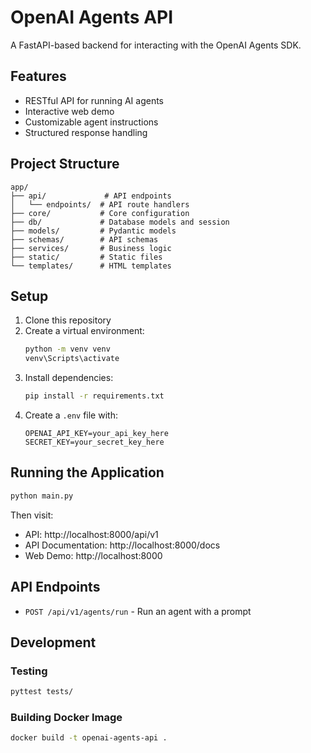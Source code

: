 # OpenAI Agents API

A FastAPI-based backend for interacting with the OpenAI Agents SDK.

## Features

- RESTful API for running AI agents
- Interactive web demo
- Customizable agent instructions
- Structured response handling

## Project Structure

```
app/
├── api/             # API endpoints
│   └── endpoints/  # API route handlers
├── core/           # Core configuration
├── db/             # Database models and session
├── models/         # Pydantic models
├── schemas/        # API schemas
├── services/       # Business logic
├── static/         # Static files
└── templates/      # HTML templates
```

## Setup

1. Clone this repository
2. Create a virtual environment:
   ```bash
   python -m venv venv
   venv\Scripts\activate
   ```
3. Install dependencies:
   ```bash
   pip install -r requirements.txt
   ```
4. Create a `.env` file with:
   ```
   OPENAI_API_KEY=your_api_key_here
   SECRET_KEY=your_secret_key_here
   ```

## Running the Application

```bash
python main.py
```

Then visit:
- API: http://localhost:8000/api/v1
- API Documentation: http://localhost:8000/docs
- Web Demo: http://localhost:8000

## API Endpoints

- `POST /api/v1/agents/run` - Run an agent with a prompt

## Development

### Testing

```bash
pyttest tests/
```

### Building Docker Image

```bash
docker build -t openai-agents-api .
```
